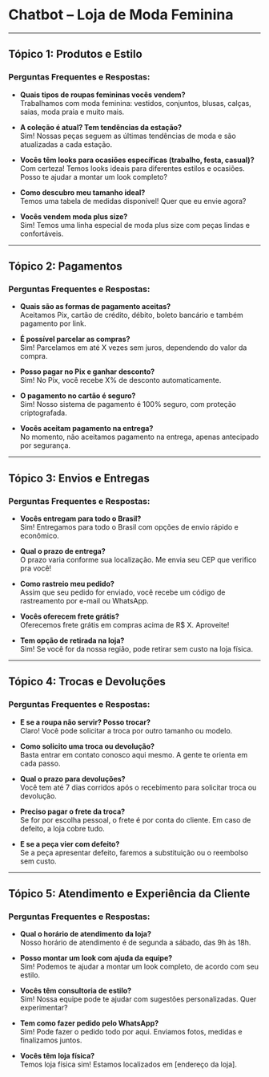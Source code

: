 # Chatbot – Loja de Moda Feminina

---

##  Tópico 1: Produtos e Estilo

### Perguntas Frequentes e Respostas:

- **Quais tipos de roupas femininas vocês vendem?**  
  Trabalhamos com moda feminina: vestidos, conjuntos, blusas, calças, saias, moda praia e muito mais.

- **A coleção é atual? Tem tendências da estação?**  
  Sim! Nossas peças seguem as últimas tendências de moda e são atualizadas a cada estação.

- **Vocês têm looks para ocasiões específicas (trabalho, festa, casual)?**  
  Com certeza! Temos looks ideais para diferentes estilos e ocasiões. Posso te ajudar a montar um look completo?

- **Como descubro meu tamanho ideal?**  
  Temos uma tabela de medidas disponível! Quer que eu envie agora?

- **Vocês vendem moda plus size?**  
  Sim! Temos uma linha especial de moda plus size com peças lindas e confortáveis.

---

##  Tópico 2: Pagamentos

### Perguntas Frequentes e Respostas:

- **Quais são as formas de pagamento aceitas?**  
  Aceitamos Pix, cartão de crédito, débito, boleto bancário e também pagamento por link.

- **É possível parcelar as compras?**  
  Sim! Parcelamos em até X vezes sem juros, dependendo do valor da compra.

- **Posso pagar no Pix e ganhar desconto?**  
  Sim! No Pix, você recebe X% de desconto automaticamente.

- **O pagamento no cartão é seguro?**  
  Sim! Nosso sistema de pagamento é 100% seguro, com proteção criptografada.

- **Vocês aceitam pagamento na entrega?**  
  No momento, não aceitamos pagamento na entrega, apenas antecipado por segurança.

---

##  Tópico 3: Envios e Entregas

### Perguntas Frequentes e Respostas:

- **Vocês entregam para todo o Brasil?**  
  Sim! Entregamos para todo o Brasil com opções de envio rápido e econômico.

- **Qual o prazo de entrega?**  
  O prazo varia conforme sua localização. Me envia seu CEP que verifico pra você!

- **Como rastreio meu pedido?**  
  Assim que seu pedido for enviado, você recebe um código de rastreamento por e-mail ou WhatsApp.

- **Vocês oferecem frete grátis?**  
  Oferecemos frete grátis em compras acima de R$ X. Aproveite!

- **Tem opção de retirada na loja?**  
  Sim! Se você for da nossa região, pode retirar sem custo na loja física.

---

##  Tópico 4: Trocas e Devoluções

### Perguntas Frequentes e Respostas:

- **E se a roupa não servir? Posso trocar?**  
  Claro! Você pode solicitar a troca por outro tamanho ou modelo.

- **Como solicito uma troca ou devolução?**  
  Basta entrar em contato conosco aqui mesmo. A gente te orienta em cada passo.

- **Qual o prazo para devoluções?**  
  Você tem até 7 dias corridos após o recebimento para solicitar troca ou devolução.

- **Preciso pagar o frete da troca?**  
  Se for por escolha pessoal, o frete é por conta do cliente. Em caso de defeito, a loja cobre tudo.

- **E se a peça vier com defeito?**  
  Se a peça apresentar defeito, faremos a substituição ou o reembolso sem custo.

---

##  Tópico 5: Atendimento e Experiência da Cliente

### Perguntas Frequentes e Respostas:

- **Qual o horário de atendimento da loja?**  
  Nosso horário de atendimento é de segunda a sábado, das 9h às 18h.

- **Posso montar um look com ajuda da equipe?**  
  Sim! Podemos te ajudar a montar um look completo, de acordo com seu estilo.

- **Vocês têm consultoria de estilo?**  
  Sim! Nossa equipe pode te ajudar com sugestões personalizadas. Quer experimentar?

- **Tem como fazer pedido pelo WhatsApp?**  
  Sim! Pode fazer o pedido todo por aqui. Enviamos fotos, medidas e finalizamos juntos.

- **Vocês têm loja física?**  
  Temos loja física sim! Estamos localizados em [endereço da loja].
